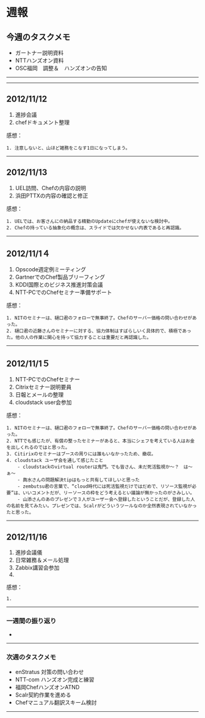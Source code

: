 # 週報


## 今週のタスクメモ

- ガートナー説明資料
- NTTハンズオン資料
- OSC福岡　調整＆　ハンズオンの告知

---
---

## 2012/11/12

1. 進捗会議
2. chefドキュメント整理

感想：

	1. 注意しないと、山ほど雑務をこなす1日になってしまう。 

---


## 2012/11/13

1. UEL訪問、Chefの内容の説明
2. 浜田PTTXの内容の確認と修正 

感想：

	1. UELでは、お客さんにの納品する精勤のUpdateにchefが使えないな検討中。
	2. Chefの持っている抽象化の概念は、スライドでは欠かせない内表であると再認識。

---

## 2012/11/1４

1. Opscode週定例ミーティング
2. GartnerでのChef製品ブリーフィング
3. KDDI国際とのビジネス推進対策会議
4. NTT-PCでのChefセミナー準備サポート

感想：

	1. NITのセミナーは、樋口君のフォローで無事終了。Chefのサーバー価格の問い合わせがあった。
	2. 樋口君の近藤さんのセミナーに対する、協力体制はすばらしいく具体的で、積極であった。他の人の作業に関心を持って協力することは重要だと再認識した。  
	
---

## 2012/11/1５

1. NTT-PCでのChefセミナー
2. Citrixセミナー説明要員
3. 日報とメールの整理
4. cloudstack user会参加
 
感想：

	1. NITのセミナーは、樋口君のフォローで無事終了。Chefのサーバー価格の問い合わせがあった。
	2. NTTでも感じたが、有償の整ったセミナーがあると、本当にシェフを考えている人はお金を出しくれるのではと思った。
	3. Citirixのセミナーはブースの周りには誰もいなかったため、撤収。
	4. cloudstack ユーザ会を通して感じたこと
		- cloudstackのvirtual routerは鬼門。でも皆さん、未だ死活監視か〜？　は〜ぁ〜
		- 輿水さんの問題解決tipはもっと共有してほしいと思った
		- zembutsu君の言葉で、“cloud時代には死活監視だけではだめで、リソース監視が必要”は、いいコメントだが、リーソースの枠をどう考えるとい議論が無かったのがさみしい。
		- 山添さんのあのプレゼンで３人がユーザー会へ登録したということだが、登録した人の名前を見てみたい。プレゼンでは、Scalrがどういうツールなのか全然表現されていなかったと思った。
	
---

## 2012/11/16

1. 進捗会議儀
2. 日常雑務＆メール処理
3. Zabbix講習会参加
4. 

感想：

	1. 


---

### 一週間の振り返り

- 

---

### 次週のタスクメモ

- enStratus 対策の問い合わせ
- NTT-com ハンズオン完成と練習
- 福岡ChefハンズオンATND
- Scalr契約作業を進める
- Chefマニュアル翻訳スキーム検討

---
